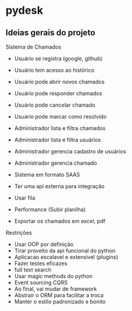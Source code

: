 # pydesk


## Ideias gerais do projeto
Sistema de Chamados
- Usuário se registra (google, github)
- Usuário tem acesso ao histórico
- Usuário pode abrir novos chamados
- Usuário pode responder chamados
- Usuário pode cancelar chamado
- Usuário pode marcar como resolvido

- Administrador lista e filtra chamados
- Administrador lista e filtra usuários
- Administrador gerencia cadastro de usuários
- Administrador gerencia chamado

- Sistema em formato SAAS

- Ter uma api externa para integração
- Usar fila
- Performance (Subir planilha)
- Exportar os chamados em excel, pdf


Restrições
- Usar OOP por definição
- Tirar proveito da api funcional do python
- Aplicacao escalavel e extensivel (plugins)
- Fazer testes eficazes
- full text search
- Usar magic methods do python
- Event sourcing CQRS
- Ao final, vai mudar de framework
- Abstrair o ORM para facilitar a troca
- Manter o estilo padronizado e bonito
